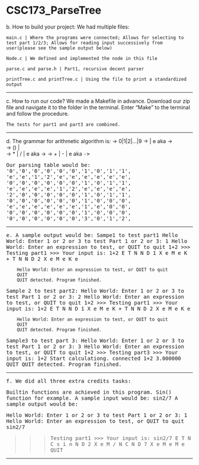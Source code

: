 # CSC173_ParseTree

b. How to build your project:
	We had multiple files:
	
	main.c | Where the programs were connected; Allows for selecting to test part 1/2/3; Allows for reading input successively from user(please see the sample output below)
	
	Node.c | We defined and implemented the node in this file
	
	parse.c and parse.h | Part1, recursive decent parser
	
	printTree.c and printTree.c | Using the file to print a standardized output
		
---------------------------------------------------------------------------------

c. How to run our code?
	We made a Makefile in advance. 
	Download our zip file and navigate it to the folder in the terminal.
	Enter “Make” to the terminal and follow the procedure.
	
	The tests for part1 and part3 are combined.

---------------------------------------------------------------------------------

d. The grammar for arithmetic algorithm is:
<D> -> 0|1|2|…|9
<X> -> <N> | e		<x> aka <NT>
<N> -> <D><X>		
<F> -> (<E>) | <N>		
<M> -> *<F><M> | /<F><M> | e		<M> aka <FT>
<T> -> <F><M>
<K> -> +<T><K> | -<T><K> | e		<K> aka <TT>
<E> -> <T><TT>

Our parsing table would be:
	'0','0','0','0','0','0','1','0','1','1',
	'e','e','1','2','e','e','e','e','e','e',
	'0','0','0','0','0','0','1','0','1','1',
	'e','e','e','e','1','2','e','e','e','e',
	'2','0','0','0','0','0','1','0','1','1',
	'0','0','0','0','0','0','1','0','0','0',
	'e','e','e','e','e','e','1','e','0','0',
	'0','0','0','0','0','0','1','0','0','0',
	'0','0','0','0','0','0','3','0','1','2',

---------------------------------------------------------------------------------

e. A sample output would be:
Sampe1 to test part1
        Hello World: Enter 1 or 2 or 3 to test Part 1 or 2 or 3: 
        1
        Hello World: Enter an expression to test, or QUIT to quit
        1+2
        >>> Testing part1 >>> Your input is: 1+2
        E
         T
          N
           N
            D
             1
            X
             e
          M
           e
         K
          +
          T
           N
            N
             D
              2
             X
              e
           M
            e
          K
           e
        
        Hello World: Enter an expression to test, or QUIT to quit
        QUIT
        QUIT detected. Program finished.

Sample 2 to test part2:
        Hello World: Enter 1 or 2 or 3 to test Part 1 or 2 or 3: 
        2
        Hello World: Enter an expression to test, or QUIT to quit
        1+2
        >>> Testing part1 >>> Your input is: 1+2
        E
         T
          N
           N
            D
             1
            X
             e
          M
           e
         K
          +
          T
           N
            N
             D
              2
             X
              e
           M
            e
          K
           e
        
        Hello World: Enter an expression to test, or QUIT to quit
        QUIT
        QUIT detected. Program finished.

Sample3 to test part 3:
	Hello World: Enter 1 or 2 or 3 to test Part 1 or 2 or 3: 
	3
	Hello World: Enter an expression to test, or QUIT to quit
	1+2
	>>> Testing part3 >>> Your input is: 1+2
	Start calculationg.
	connected
	1+2
	3.000000
	QUIT
	QUIT detected. Program finished.

---------------------------------------------------------------------------------
f. We did all three extra credits tasks:

Builtin functions are achieved in this program. Sin() function for example.
A sample input would be: sin2/7
A sample output would be:

Hello World: Enter 1 or 2 or 3 to test Part 1 or 2 or 3: 
1
Hello World: Enter an expression to test, or QUIT to quit
sin2/7
>>> Testing part1 >>> Your input is: sin2/7
E
 T
  N
   C
    s
    i
    n
    N
     D
      2
     X
      e
  M
   /
   N
    C
     N
      D
       7
      X
       e
   M
    e
 M
  e
QUIT
---------
